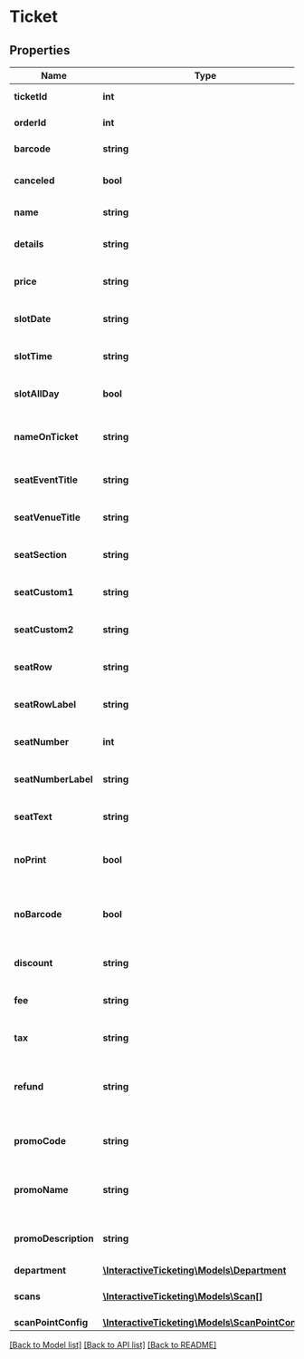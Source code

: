 # Ticket

## Properties
Name | Type | Description | Notes
------------ | ------------- | ------------- | -------------
**ticketId** | **int** | The ticket ID | [optional] 
**orderId** | **int** | The ticket order ID | [optional] 
**barcode** | **string** | The ticket barcode | [optional] 
**canceled** | **bool** | Canceled / Voided ticket | [optional] 
**name** | **string** | Name of ticket | [optional] 
**details** | **string** | Details about the ticket | [optional] 
**price** | **string** | Purchase price for the ticket | [optional] 
**slotDate** | **string** | Applicable to timed ticketing | [optional] 
**slotTime** | **string** | Applicable to timed ticketing | [optional] 
**slotAllDay** | **bool** | Applicable to timed ticketing | [optional] 
**nameOnTicket** | **string** | Customer name printed on ticket | [optional] 
**seatEventTitle** | **string** | Applicable to reserved seating | [optional] 
**seatVenueTitle** | **string** | Applicable to reserved seating | [optional] 
**seatSection** | **string** | Applicable to reserved seating | [optional] 
**seatCustom1** | **string** | Applicable to reserved seating | [optional] 
**seatCustom2** | **string** | Applicable to reserved seating | [optional] 
**seatRow** | **string** | Applicable to reserved seating | [optional] 
**seatRowLabel** | **string** | Applicable to reserved seating | [optional] 
**seatNumber** | **int** | Applicable to reserved seating | [optional] 
**seatNumberLabel** | **string** | Applicable to reserved seating | [optional] 
**seatText** | **string** | Applicable to reserved seating | [optional] 
**noPrint** | **bool** | Indicates tickets that should not be printed | [optional] 
**noBarcode** | **bool** | Indicates tickets that should not be barcoded | [optional] 
**discount** | **string** | Discounts applied to the ticket | [optional] 
**fee** | **string** | Oranization charged service fee | [optional] 
**tax** | **string** | Oranization chaarged tax | [optional] 
**refund** | **string** | Alloted refund back to ticket (for reports) | [optional] 
**promoCode** | **string** | Applicable to promo code discounts | [optional] 
**promoName** | **string** | Applicable to promo code discounts | [optional] 
**promoDescription** | **string** | Applicable to promo code discounts | [optional] 
**department** | [**\InteractiveTicketing\Models\Department**](Department.md) |  | [optional] 
**scans** | [**\InteractiveTicketing\Models\Scan[]**](Scan.md) | Array of ticket scan activity | [optional] 
**scanPointConfig** | [**\InteractiveTicketing\Models\ScanPointConfig**](ScanPointConfig.md) |  | [optional] 

[[Back to Model list]](../../README.md#documentation-for-models) [[Back to API list]](../../README.md#documentation-for-api-endpoints) [[Back to README]](../../README.md)

